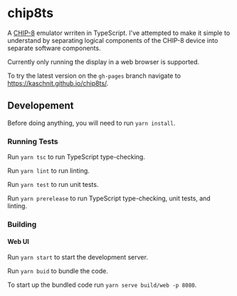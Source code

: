 # chip8ts

A [CHIP-8](https://en.wikipedia.org/wiki/CHIP-8) emulator wrriten in TypeScript. I've attempted to make it simple to understand by separating logical components of the CHIP-8 device into separate software components.

Currently only running the display in a web browser is supported.

To try the latest version on the `gh-pages` branch navigate to https://kaschnit.github.io/chip8ts/.

## Developement
Before doing anything, you will need to run `yarn install`.

### Running Tests
Run `yarn tsc` to run TypeScript type-checking.

Run `yarn lint` to run linting.

Run `yarn test` to run unit tests.

Run `yarn prerelease` to run TypeScript type-checking, unit tests, and linting.

### Building

#### Web UI
Run `yarn start` to start the development server.

Run `yarn buid` to bundle the code.

To start up the bundled code run `yarn serve build/web -p 8080`.